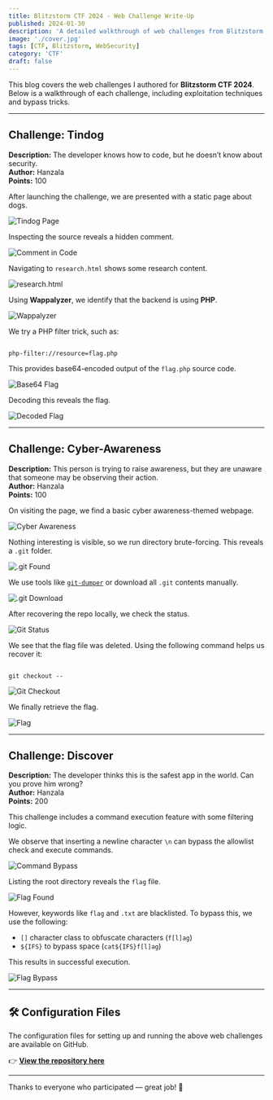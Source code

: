 ```yaml
---
title: Blitzstorm CTF 2024 - Web Challenge Write-Up
published: 2024-01-30
description: 'A detailed walkthrough of web challenges from Blitzstorm CTF 2024, including Tindog, Cyber-Awareness, and Discover. Covers directory busting, .git exploitation, PHP filtering, and command injection bypass.'
image: './cover.jpg'
tags: [CTF, Blitzstorm, WebSecurity]
category: 'CTF'
draft: false
---
```



This blog covers the web challenges I authored for **Blitzstorm CTF 2024**. Below is a walkthrough of each challenge, including exploitation techniques and bypass tricks.

---

## Challenge: Tindog

**Description:** The developer knows how to code, but he doesn’t know about security.  
**Author:** Hanzala  
**Points:** 100

After launching the challenge, we are presented with a static page about dogs.

![Tindog Page](https://miro.medium.com/v2/resize:fit:1400/format:webp/1*rmggfeaxm1CD-uBxSGp66g.png)

Inspecting the source reveals a hidden comment.

![Comment in Code](https://miro.medium.com/v2/resize:fit:1400/format:webp/1*7ZUEeRkrGP0kDkTGcBXRlw.png)

Navigating to `research.html` shows some research content.

![research.html](https://miro.medium.com/v2/resize:fit:1400/format:webp/1*4DaxxDN394sSUb1BB-C0hg.png)

Using **Wappalyzer**, we identify that the backend is using **PHP**.

![Wappalyzer](https://miro.medium.com/v2/resize:fit:1400/format:webp/1*ptPtEvjcYRSTMroxvczQhA.png)

We try a PHP filter trick, such as:  
```

php-filter://resource=flag.php

```

This provides base64-encoded output of the `flag.php` source code.

![Base64 Flag](https://miro.medium.com/v2/resize:fit:1400/format:webp/1*Ie6X0xU7XZMUoGXNFd_gLQ.png)

Decoding this reveals the flag.

![Decoded Flag](https://miro.medium.com/v2/resize:fit:1400/format:webp/1*fslKVWusoQc-bNOY7lyDvA.png)

---

## Challenge: Cyber-Awareness

**Description:** This person is trying to raise awareness, but they are unaware that someone may be observing their action.  
**Author:** Hanzala  
**Points:** 100

On visiting the page, we find a basic cyber awareness-themed webpage.

![Cyber Awareness](https://miro.medium.com/v2/resize:fit:1400/format:webp/1*5B4b4tRtLrjLQpT7QCzuwQ.png)

Nothing interesting is visible, so we run directory brute-forcing. This reveals a `.git` folder.

![.git Found](https://miro.medium.com/v2/resize:fit:1400/format:webp/1*V8VhuMlZbOPvEPabVtWX-g.png)

We use tools like [`git-dumper`](https://github.com/arthaud/git-dumper) or download all `.git` contents manually.

![.git Download](https://miro.medium.com/v2/resize:fit:1400/format:webp/1*2Ylq3Gx8rsl76Qhnk6DBRw.png)

After recovering the repo locally, we check the status.

![Git Status](https://miro.medium.com/v2/resize:fit:1400/format:webp/1*wkQles1ZPWaJRTCIwB6eCA.png)

We see that the flag file was deleted. Using the following command helps us recover it:

```

git checkout --

```

![Git Checkout](https://miro.medium.com/v2/resize:fit:1400/format:webp/1*BgmsH8i660phvHB3hIHWcA.png)

We finally retrieve the flag.

![Flag](https://miro.medium.com/v2/resize:fit:1400/format:webp/1*b1HSiT9z8jYLwxl-nC3Eog.png)

---

## Challenge: Discover

**Description:** The developer thinks this is the safest app in the world. Can you prove him wrong?  
**Author:** Hanzala  
**Points:** 200

This challenge includes a command execution feature with some filtering logic.

We observe that inserting a newline character `\n` can bypass the allowlist check and execute commands.

![Command Bypass](https://miro.medium.com/v2/resize:fit:1400/format:webp/1*mrMd8aqHcD2hJN5obkLwRA.png)

Listing the root directory reveals the `flag` file.

![Flag Found](https://miro.medium.com/v2/resize:fit:1400/format:webp/1*eAvgTO1ZUoKR47F1rO5Tqw.png)

However, keywords like `flag` and `.txt` are blacklisted. To bypass this, we use the following:

- `[]` character class to obfuscate characters (`f[l]ag`)
- `${IFS}` to bypass space (`cat${IFS}f[l]ag`)

This results in successful execution.

![Flag Bypass](https://miro.medium.com/v2/resize:fit:1400/format:webp/1*SRaZeojckMQFm6J-kVj_ww.png)

---

## 🛠️ Configuration Files

The configuration files for setting up and running the above web challenges are available on GitHub.

👉 [**View the repository here**](https://github.com/hanzalaghayasabbasi/Web-CTF)

---

Thanks to everyone who participated — great job! 👏


